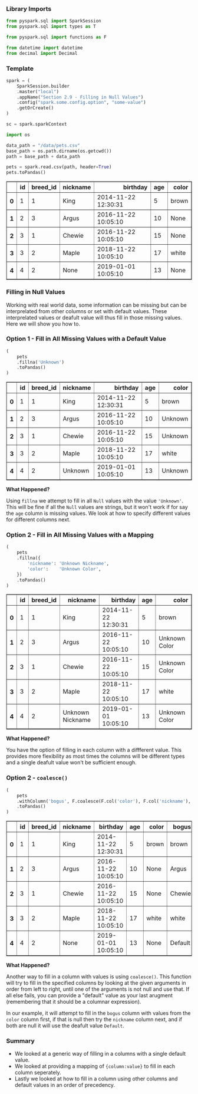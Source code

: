 
### Library Imports


```python
from pyspark.sql import SparkSession
from pyspark.sql import types as T

from pyspark.sql import functions as F

from datetime import datetime
from decimal import Decimal
```

### Template


```python
spark = (
    SparkSession.builder
    .master("local")
    .appName("Section 2.9 - Filling in Null Values")
    .config("spark.some.config.option", "some-value")
    .getOrCreate()
)

sc = spark.sparkContext

import os

data_path = "/data/pets.csv"
base_path = os.path.dirname(os.getcwd())
path = base_path + data_path
```


```python
pets = spark.read.csv(path, header=True)
pets.toPandas()
```




<div>
<table border="1" class="dataframe">
  <thead>
    <tr style="text-align: right;">
      <th></th>
      <th>id</th>
      <th>breed_id</th>
      <th>nickname</th>
      <th>birthday</th>
      <th>age</th>
      <th>color</th>
    </tr>
  </thead>
  <tbody>
    <tr>
      <th>0</th>
      <td>1</td>
      <td>1</td>
      <td>King</td>
      <td>2014-11-22 12:30:31</td>
      <td>5</td>
      <td>brown</td>
    </tr>
    <tr>
      <th>1</th>
      <td>2</td>
      <td>3</td>
      <td>Argus</td>
      <td>2016-11-22 10:05:10</td>
      <td>10</td>
      <td>None</td>
    </tr>
    <tr>
      <th>2</th>
      <td>3</td>
      <td>1</td>
      <td>Chewie</td>
      <td>2016-11-22 10:05:10</td>
      <td>15</td>
      <td>None</td>
    </tr>
    <tr>
      <th>3</th>
      <td>3</td>
      <td>2</td>
      <td>Maple</td>
      <td>2018-11-22 10:05:10</td>
      <td>17</td>
      <td>white</td>
    </tr>
    <tr>
      <th>4</th>
      <td>4</td>
      <td>2</td>
      <td>None</td>
      <td>2019-01-01 10:05:10</td>
      <td>13</td>
      <td>None</td>
    </tr>
  </tbody>
</table>
</div>



### Filling in Null Values

Working with real world data, some information can be missing but can be interprelated from other columns or set with default values. These interprelated values or deafult value will thus fill in those missing values. Here we will show you how to.

### Option 1 - Fill in All Missing Values with a Default Value


```python
(
    pets
    .fillna('Unknown')
    .toPandas()
)
```




<div>
<table border="1" class="dataframe">
  <thead>
    <tr style="text-align: right;">
      <th></th>
      <th>id</th>
      <th>breed_id</th>
      <th>nickname</th>
      <th>birthday</th>
      <th>age</th>
      <th>color</th>
    </tr>
  </thead>
  <tbody>
    <tr>
      <th>0</th>
      <td>1</td>
      <td>1</td>
      <td>King</td>
      <td>2014-11-22 12:30:31</td>
      <td>5</td>
      <td>brown</td>
    </tr>
    <tr>
      <th>1</th>
      <td>2</td>
      <td>3</td>
      <td>Argus</td>
      <td>2016-11-22 10:05:10</td>
      <td>10</td>
      <td>Unknown</td>
    </tr>
    <tr>
      <th>2</th>
      <td>3</td>
      <td>1</td>
      <td>Chewie</td>
      <td>2016-11-22 10:05:10</td>
      <td>15</td>
      <td>Unknown</td>
    </tr>
    <tr>
      <th>3</th>
      <td>3</td>
      <td>2</td>
      <td>Maple</td>
      <td>2018-11-22 10:05:10</td>
      <td>17</td>
      <td>white</td>
    </tr>
    <tr>
      <th>4</th>
      <td>4</td>
      <td>2</td>
      <td>Unknown</td>
      <td>2019-01-01 10:05:10</td>
      <td>13</td>
      <td>Unknown</td>
    </tr>
  </tbody>
</table>
</div>



**What Happened?**

Using `fillna` we attempt to fill in all `Null` values with the value `'Unknown'`. This will be fine if all the `Null` values are strings, but it won't work if for say the `age` column is missing values. We look at how to specify different values for different columns next.

### Option 2 - Fill in All Missing Values with a Mapping


```python
(
    pets
    .fillna({
        'nickname': 'Unknown Nickname',
        'color':    'Unknown Color',
    })
    .toPandas()
)
```




<div>
<table border="1" class="dataframe">
  <thead>
    <tr style="text-align: right;">
      <th></th>
      <th>id</th>
      <th>breed_id</th>
      <th>nickname</th>
      <th>birthday</th>
      <th>age</th>
      <th>color</th>
    </tr>
  </thead>
  <tbody>
    <tr>
      <th>0</th>
      <td>1</td>
      <td>1</td>
      <td>King</td>
      <td>2014-11-22 12:30:31</td>
      <td>5</td>
      <td>brown</td>
    </tr>
    <tr>
      <th>1</th>
      <td>2</td>
      <td>3</td>
      <td>Argus</td>
      <td>2016-11-22 10:05:10</td>
      <td>10</td>
      <td>Unknown Color</td>
    </tr>
    <tr>
      <th>2</th>
      <td>3</td>
      <td>1</td>
      <td>Chewie</td>
      <td>2016-11-22 10:05:10</td>
      <td>15</td>
      <td>Unknown Color</td>
    </tr>
    <tr>
      <th>3</th>
      <td>3</td>
      <td>2</td>
      <td>Maple</td>
      <td>2018-11-22 10:05:10</td>
      <td>17</td>
      <td>white</td>
    </tr>
    <tr>
      <th>4</th>
      <td>4</td>
      <td>2</td>
      <td>Unknown Nickname</td>
      <td>2019-01-01 10:05:10</td>
      <td>13</td>
      <td>Unknown Color</td>
    </tr>
  </tbody>
</table>
</div>



**What Happened?**

You have the option of filling in each column with a diffferent value. This provides more flexibility as most times the columns will be different types and a single deafult value won't be sufficient enough.

### Option 2 - `coalesce()`


```python
(
    pets
    .withColumn('bogus', F.coalesce(F.col('color'), F.col('nickname'), F.lit('Default')))
    .toPandas()
)
```




<div>
<table border="1" class="dataframe">
  <thead>
    <tr style="text-align: right;">
      <th></th>
      <th>id</th>
      <th>breed_id</th>
      <th>nickname</th>
      <th>birthday</th>
      <th>age</th>
      <th>color</th>
      <th>bogus</th>
    </tr>
  </thead>
  <tbody>
    <tr>
      <th>0</th>
      <td>1</td>
      <td>1</td>
      <td>King</td>
      <td>2014-11-22 12:30:31</td>
      <td>5</td>
      <td>brown</td>
      <td>brown</td>
    </tr>
    <tr>
      <th>1</th>
      <td>2</td>
      <td>3</td>
      <td>Argus</td>
      <td>2016-11-22 10:05:10</td>
      <td>10</td>
      <td>None</td>
      <td>Argus</td>
    </tr>
    <tr>
      <th>2</th>
      <td>3</td>
      <td>1</td>
      <td>Chewie</td>
      <td>2016-11-22 10:05:10</td>
      <td>15</td>
      <td>None</td>
      <td>Chewie</td>
    </tr>
    <tr>
      <th>3</th>
      <td>3</td>
      <td>2</td>
      <td>Maple</td>
      <td>2018-11-22 10:05:10</td>
      <td>17</td>
      <td>white</td>
      <td>white</td>
    </tr>
    <tr>
      <th>4</th>
      <td>4</td>
      <td>2</td>
      <td>None</td>
      <td>2019-01-01 10:05:10</td>
      <td>13</td>
      <td>None</td>
      <td>Default</td>
    </tr>
  </tbody>
</table>
</div>



**What Happened?**

Another way to fill in a column with values is using `coalesce()`. This function will try to fill in the specified columns by looking at the given arguments in order from left to right, until one of the arguments is not null and use that. If all else fails, you can provide a "default" value as your last arugment (remembering that it should be a columnar expression). 

In our example, it will attempt to fill in the `bogus` column with values from the `color` column first, if that is null then try the `nickname` column next, and if both are null it will use the deafult value `Default`.

### Summary

* We looked at a generic way of filling in a columns with a single default value.
* We looked at providing a mapping of `{column:value}` to fill in each column seperately.
* Lastly we looked at how to fill in a column using other columns and default values in an order of precedency.
